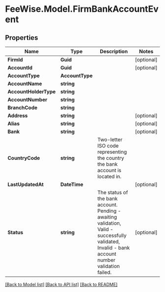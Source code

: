 # FeeWise.Model.FirmBankAccountEvent

## Properties

Name | Type | Description | Notes
------------ | ------------- | ------------- | -------------
**FirmId** | **Guid** |  | [optional] 
**AccountId** | **Guid** |  | [optional] 
**AccountType** | **AccountType** |  | 
**AccountName** | **string** |  | 
**AccountHolderType** | **string** |  | 
**AccountNumber** | **string** |  | 
**BranchCode** | **string** |  | 
**Address** | **string** |  | [optional] 
**Alias** | **string** |  | [optional] 
**Bank** | **string** |  | [optional] 
**CountryCode** | **string** | Two-letter ISO code representing the country the bank account is located in. | 
**LastUpdatedAt** | **DateTime** |  | [optional] 
**Status** | **string** | The status of the bank account. Pending - awaiting validation, Valid - successfully validated, Invalid - bank account number validation failed. | [optional] 

[[Back to Model list]](../README.md#documentation-for-models) [[Back to API list]](../README.md#documentation-for-api-endpoints) [[Back to README]](../README.md)


